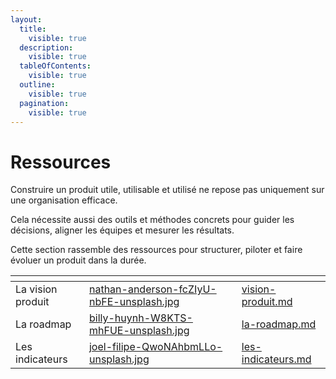 ```yaml
---
layout:
  title:
    visible: true
  description:
    visible: true
  tableOfContents:
    visible: true
  outline:
    visible: true
  pagination:
    visible: true
---
```


# Ressources

Construire un produit utile, utilisable et utilisé ne repose pas uniquement sur une organisation efficace.

Cela nécessite aussi des outils et méthodes concrets pour guider les décisions, aligner les équipes et mesurer les résultats.

Cette section rassemble des ressources pour structurer, piloter et faire évoluer un produit dans la durée.&#x20;

<table data-view="cards"><thead><tr><th></th><th data-hidden data-card-cover data-type="files"></th><th data-hidden data-card-target data-type="content-ref"></th></tr></thead><tbody><tr><td>La vision produit</td><td><a href="../../../.gitbook/assets/nathan-anderson-fcZIyU-nbFE-unsplash.jpg">nathan-anderson-fcZIyU-nbFE-unsplash.jpg</a></td><td><a href="vision-produit.md">vision-produit.md</a></td></tr><tr><td>La roadmap</td><td><a href="../../../.gitbook/assets/billy-huynh-W8KTS-mhFUE-unsplash.jpg">billy-huynh-W8KTS-mhFUE-unsplash.jpg</a></td><td><a href="la-roadmap.md">la-roadmap.md</a></td></tr><tr><td>Les indicateurs</td><td><a href="../../../.gitbook/assets/joel-filipe-QwoNAhbmLLo-unsplash.jpg">joel-filipe-QwoNAhbmLLo-unsplash.jpg</a></td><td><a href="les-indicateurs.md">les-indicateurs.md</a></td></tr></tbody></table>
